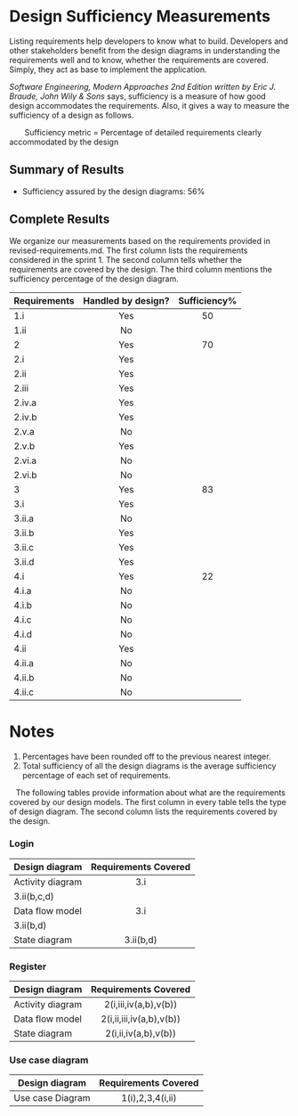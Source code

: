 # Design Sufficiency Measurements 

Listing requirements help developers to know what to build. Developers and other stakeholders benefit from the design diagrams in understanding the requirements well and to know, whether the requirements are covered. Simply, they act as base to implement the application.  

*Software Engineering, Modern Approaches 2nd Edition written by Eric J. Braude, John Wily & Sons* says, sufficiency is a measure of how good design accommodates the requirements. Also, it gives a way to measure the sufficiency of a design as follows.

&nbsp;&nbsp;&nbsp;&nbsp;&nbsp;&nbsp;&nbsp;Sufficiency metric = Percentage of detailed requirements clearly accommodated by the design

## Summary of Results

* Sufficiency assured by the design diagrams: 56%

## Complete Results

We organize our measurements based on the requirements provided in revised-requirements.md. The first column lists the requirements considered in the sprint 1. The second column tells whether the requirements are covered by the design. The third column mentions the sufficiency percentage of the design diagram.

Requirements | Handled by design? | Sufficiency%
--- | :---: | :---:
1.i | Yes |	50
1.ii | No	
2	| Yes |	70
2.i |	Yes	
2.ii |	Yes	
2.iii |	Yes	
2.iv.a |	Yes	
2.iv.b |	Yes	
2.v.a |	No	
2.v.b |	Yes	
2.vi.a |	No	
2.vi.b |	No	
3 |	Yes |	83
3.i |	Yes	
3.ii.a |	No	
3.ii.b |	Yes	
3.ii.c |	Yes	
3.ii.d |	Yes	
4.i |	Yes |	22
4.i.a |	No	
4.i.b |	No	
4.i.c |	No	
4.i.d |	No	
4.ii |	Yes	
4.ii.a | No	
4.ii.b |	No	
4.ii.c | No	

# Notes
1.	Percentages have been rounded off to the previous nearest integer.
2.	Total sufficiency of all the design diagrams is the average sufficiency percentage of each set of requirements.

&nbsp;&nbsp;&nbsp;The following tables provide information about what are the requirements covered by our design models. The first column in every table tells the type of design diagram. The second column lists the requirements covered by the design.

### Login
Design diagram |	Requirements Covered
--- | :---:
Activity diagram | 3.i
 | 3.ii(b,c,d)
Data flow model |	3.i
 | 3.ii(b,d)
State diagram |	3.ii(b,d)

### Register
Design diagram |	Requirements Covered
--- | :---:
Activity diagram |	2(i,iii,iv(a,b),v(b))
Data flow model |	2(i,ii,iii,iv(a,b),v(b))
State diagram |	2(i,ii,iv(a,b),v(b))

### Use case diagram
Design diagram |	Requirements Covered
--- | :---:
Use case Diagram |	1(i),2,3,4(i,ii)



